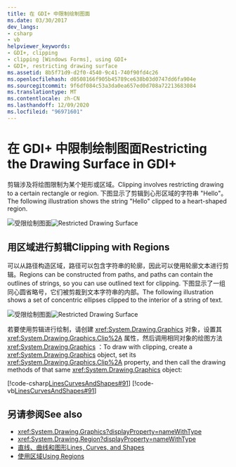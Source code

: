 ```yaml
---
title: 在 GDI+ 中限制绘制图面
ms.date: 03/30/2017
dev_langs:
- csharp
- vb
helpviewer_keywords:
- GDI+, clipping
- clipping [Windows Forms], using GDI+
- GDI+, restricting drawing surface
ms.assetid: 8b5f71d9-d2f0-4540-9c41-740f90fd4c26
ms.openlocfilehash: d0508166f905b45789ce638b03d0747dd6fa904e
ms.sourcegitcommit: 9f6df084c53a3da0ea657ed0d708a72213683084
ms.translationtype: MT
ms.contentlocale: zh-CN
ms.lasthandoff: 12/09/2020
ms.locfileid: "96971601"
---
```

# <a name="restricting-the-drawing-surface-in-gdi"></a><span data-ttu-id="6428c-102">在 GDI+ 中限制绘制图面</span><span class="sxs-lookup"><span data-stu-id="6428c-102">Restricting the Drawing Surface in GDI+</span></span>
<span data-ttu-id="6428c-103">剪辑涉及将绘图限制为某个矩形或区域。</span><span class="sxs-lookup"><span data-stu-id="6428c-103">Clipping involves restricting drawing to a certain rectangle or region.</span></span> <span data-ttu-id="6428c-104">下图显示了剪辑到心形区域的字符串 "Hello"。</span><span class="sxs-lookup"><span data-stu-id="6428c-104">The following illustration shows the string "Hello" clipped to a heart-shaped region.</span></span>  
  
 <span data-ttu-id="6428c-105">![受限绘制图面](./media/aboutgdip02-art30.gif "AboutGdip02_Art30")</span><span class="sxs-lookup"><span data-stu-id="6428c-105">![Restricted Drawing Surface](./media/aboutgdip02-art30.gif "AboutGdip02_Art30")</span></span>  
  
## <a name="clipping-with-regions"></a><span data-ttu-id="6428c-106">用区域进行剪辑</span><span class="sxs-lookup"><span data-stu-id="6428c-106">Clipping with Regions</span></span>  
 <span data-ttu-id="6428c-107">可以从路径构造区域，路径可以包含字符串的轮廓，因此可以使用轮廓文本进行剪辑。</span><span class="sxs-lookup"><span data-stu-id="6428c-107">Regions can be constructed from paths, and paths can contain the outlines of strings, so you can use outlined text for clipping.</span></span> <span data-ttu-id="6428c-108">下图显示了一组同心圆省略号，它们被剪裁到文本字符串的内部。</span><span class="sxs-lookup"><span data-stu-id="6428c-108">The following illustration shows a set of concentric ellipses clipped to the interior of a string of text.</span></span>  
  
 <span data-ttu-id="6428c-109">![受限绘制图面](./media/aboutgdip02-art31.gif "AboutGdip02_Art31")</span><span class="sxs-lookup"><span data-stu-id="6428c-109">![Restricted Drawing Surface](./media/aboutgdip02-art31.gif "AboutGdip02_Art31")</span></span>  
  
 <span data-ttu-id="6428c-110">若要使用剪辑进行绘制，请创建 <xref:System.Drawing.Graphics> 对象，设置其 <xref:System.Drawing.Graphics.Clip%2A> 属性，然后调用相同对象的绘图方法 <xref:System.Drawing.Graphics> ：</span><span class="sxs-lookup"><span data-stu-id="6428c-110">To draw with clipping, create a <xref:System.Drawing.Graphics> object, set its <xref:System.Drawing.Graphics.Clip%2A> property, and then call the drawing methods of that same <xref:System.Drawing.Graphics> object:</span></span>  
  
 [!code-csharp[LinesCurvesAndShapes#91](~/samples/snippets/csharp/VS_Snippets_Winforms/LinesCurvesAndShapes/CS/Class1.cs#91)]
 [!code-vb[LinesCurvesAndShapes#91](~/samples/snippets/visualbasic/VS_Snippets_Winforms/LinesCurvesAndShapes/VB/Class1.vb#91)]  
  
## <a name="see-also"></a><span data-ttu-id="6428c-111">另请参阅</span><span class="sxs-lookup"><span data-stu-id="6428c-111">See also</span></span>

- <xref:System.Drawing.Graphics?displayProperty=nameWithType>
- <xref:System.Drawing.Region?displayProperty=nameWithType>
- [<span data-ttu-id="6428c-112">直线、曲线和图形</span><span class="sxs-lookup"><span data-stu-id="6428c-112">Lines, Curves, and Shapes</span></span>](lines-curves-and-shapes.md)
- [<span data-ttu-id="6428c-113">使用区域</span><span class="sxs-lookup"><span data-stu-id="6428c-113">Using Regions</span></span>](using-regions.md)
